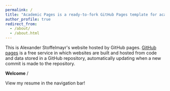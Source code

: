 ```yaml
---
permalink: /
title: "Academic Pages is a ready-to-fork GitHub Pages template for academic personal websites"
author_profile: true
redirect_from: 
  - /about/
  - /about.html
---
```


This is Alexander Stoffelmayr's website hosted by GitHub pages. [GitHub pages](https://pages.github.com) is a free service in which websites are built and hosted from code and data stored in a GitHub repository, automatically updating when a new commit is made to the repository.

**Welcome** /

View my resume in the navigation bar!
